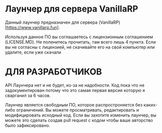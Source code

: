 # Лаунчер для сервера VanillaRP
Данный лаунчер предназначен для сервера (VanillaRP)[https://www.vanillarp.fun].

Используя данное ПО вы соглашаетесь с лицензионным соглашением (LICENSE.MD).
Не поленитесь прочитать, там всего лишь 4 пункта.
Если вы не согласны с лицензией, не скачивайте его на свой компьютер
или удалите, если уже скачали

# ДЛЯ РАЗРАБОТЧИКОВ
API Лаунчера нет и не будет, из-за не надобности. Код пока что не задокументирован потому что
это самая первая версия которую я сварганил за 6 часов.

Лаунчер является свободным ПО, которое распростроняется без каких-либо ограничений.
Вы можете просматривать, редактировать и модифицировать исходный код. Если вы захотите
изменить лаунчер, вы можете это сделать создав pull request с кодом чтобы ваше авторство было зафиксировано.
